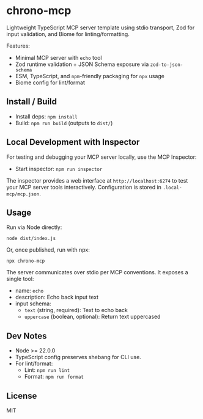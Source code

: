 # chrono-mcp

Lightweight TypeScript MCP server template using stdio transport, Zod for input validation, and Biome for linting/formatting.

Features:
- Minimal MCP server with `echo` tool
- Zod runtime validation + JSON Schema exposure via `zod-to-json-schema`
- ESM, TypeScript, and `npm`-friendly packaging for `npx` usage
- Biome config for lint/format

## Install / Build

- Install deps: `npm install`
- Build: `npm run build` (outputs to `dist/`)

## Local Development with Inspector

For testing and debugging your MCP server locally, use the MCP Inspector:

- Start inspector: `npm run inspector`

The inspector provides a web interface at `http://localhost:6274` to test your MCP server tools interactively. Configuration is stored in `.local-mcp/mcp.json`.

## Usage

Run via Node directly:

```
node dist/index.js
```

Or, once published, run with npx:

```
npx chrono-mcp
```

The server communicates over stdio per MCP conventions. It exposes a single tool:

- name: `echo`
- description: Echo back input text
- input schema:
  - `text` (string, required): Text to echo back
  - `uppercase` (boolean, optional): Return text uppercased

## Dev Notes

- Node >= 22.0.0
- TypeScript config preserves shebang for CLI use.
- For lint/format:
  - Lint: `npm run lint`
  - Format: `npm run format`

## License

MIT
